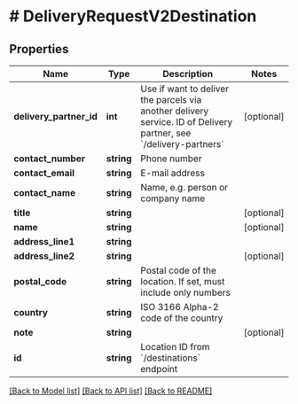 # # DeliveryRequestV2Destination

## Properties

Name | Type | Description | Notes
------------ | ------------- | ------------- | -------------
**delivery_partner_id** | **int** | Use if want to deliver the parcels via another delivery service. ID of Delivery partner, see &#x60;/delivery-partners&#x60; | [optional]
**contact_number** | **string** | Phone number |
**contact_email** | **string** | E-mail address |
**contact_name** | **string** | Name, e.g. person or company name |
**title** | **string** |  | [optional]
**name** | **string** |  | [optional]
**address_line1** | **string** |  |
**address_line2** | **string** |  | [optional]
**postal_code** | **string** | Postal code of the location. If set, must include only numbers |
**country** | **string** | ISO 3166 Alpha-2 code of the country |
**note** | **string** |  | [optional]
**id** | **string** | Location ID from &#x60;/destinations&#x60; endpoint |

[[Back to Model list]](../../README.md#models) [[Back to API list]](../../README.md#endpoints) [[Back to README]](../../README.md)
